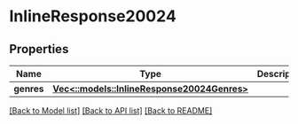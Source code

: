 # InlineResponse20024

## Properties

Name | Type | Description | Notes
------------ | ------------- | ------------- | -------------
**genres** | [**Vec<::models::InlineResponse20024Genres>**](inline_response_200_24_genres.md) |  | [optional] 

[[Back to Model list]](../README.md#documentation-for-models) [[Back to API list]](../README.md#documentation-for-api-endpoints) [[Back to README]](../README.md)


